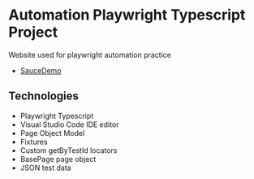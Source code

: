 # Automation Playwright Typescript Project

Website used for playwright automation practice

* [SauceDemo](https://www.saucedemo.com/ "SauceDemo website")

## Technologies

* Playwright Typescript
* Visual Studio Code IDE editor
* Page Object Model
* Fixtures
* Custom getByTestId locators
* BasePage page object
* JSON test data
